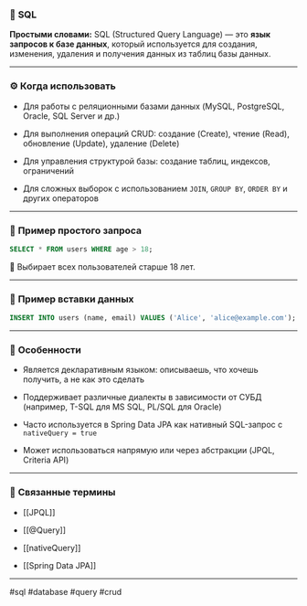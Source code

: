 ### 🧾 **SQL**

**Простыми словами:** SQL (Structured Query Language) — это **язык запросов к базе данных**, который используется для создания, изменения, удаления и получения данных из таблиц базы данных.

---

### ⚙️ **Когда использовать**

- Для работы с реляционными базами данных (MySQL, PostgreSQL, Oracle, SQL Server и др.)
    
- Для выполнения операций CRUD: создание (Create), чтение (Read), обновление (Update), удаление (Delete)
    
- Для управления структурой базы: создание таблиц, индексов, ограничений
    
- Для сложных выборок с использованием `JOIN`, `GROUP BY`, `ORDER BY` и других операторов
    

---

### 📌 **Пример простого запроса**

```sql
SELECT * FROM users WHERE age > 18;
```

📍 Выбирает всех пользователей старше 18 лет.

---

### 📌 **Пример вставки данных**

```sql
INSERT INTO users (name, email) VALUES ('Alice', 'alice@example.com');
```

---

### 🧠 **Особенности**

- Является декларативным языком: описываешь, что хочешь получить, а не как это сделать
    
- Поддерживает различные диалекты в зависимости от СУБД (например, T-SQL для MS SQL, PL/SQL для Oracle)
    
- Часто используется в Spring Data JPA как нативный SQL-запрос с `nativeQuery = true`
    
- Может использоваться напрямую или через абстракции (JPQL, Criteria API)
    

---

### 🔗 **Связанные термины**

- [[JPQL]]
    
- [[@Query]]
    
- [[nativeQuery]]
    
- [[Spring Data JPA]]
    

---

#sql #database #query #crud